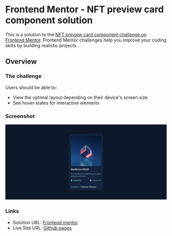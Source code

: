 # Frontend Mentor - NFT preview card component solution

This is a solution to the [NFT preview card component challenge on Frontend Mentor](https://www.frontendmentor.io/challenges/nft-preview-card-component-SbdUL_w0U). Frontend Mentor challenges help you improve your coding skills by building realistic projects.

## Overview

### The challenge

Users should be able to:

- View the optimal layout depending on their device's screen size
- See hover states for interactive elements

### Screenshot

![](dist/images/desktop.png)

### Links

- Solution URL: [Frontend mentor](https://www.frontendmentor.io/challenges/nft-preview-card-component-SbdUL_w0U/hub/nft-preview-card-component-iBzihlEXs)
- Live Site URL: [Github pages](https://ramonapereira.github.io/NFT-preview-card-component/)
